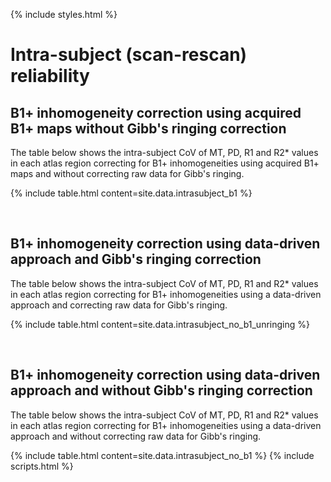 ---
---

{% include styles.html %}

# Intra-subject (scan-rescan) reliability

## B1+ inhomogeneity correction using acquired B1+ maps without Gibb's ringing correction

The table below shows the intra-subject CoV of MT, PD, R1 and R2* values in each atlas region correcting for B1+ inhomogeneities using acquired B1+ maps and without correcting raw data for Gibb's ringing.

{% include table.html content=site.data.intrasubject_b1 %}

<br>

## B1+ inhomogeneity correction using data-driven approach and Gibb's ringing correction

The table below shows the intra-subject CoV of MT, PD, R1 and R2* values in each atlas region correcting for B1+ inhomogeneities using a data-driven approach and correcting raw data for Gibb's ringing.

{% include table.html content=site.data.intrasubject_no_b1_unringing %}

<br>

## B1+ inhomogeneity correction using data-driven approach and without Gibb's ringing correction

The table below shows the intra-subject CoV of MT, PD, R1 and R2* values in each atlas region correcting for B1+ inhomogeneities using a data-driven approach and without correcting raw data for Gibb's ringing.

{% include table.html content=site.data.intrasubject_no_b1 %}
{% include scripts.html %}
